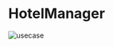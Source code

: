 # HotelManager
![usecase](https://user-images.githubusercontent.com/20503202/32426099-75d0e2ea-c2ea-11e7-8576-e3bdee2f3095.jpg)
